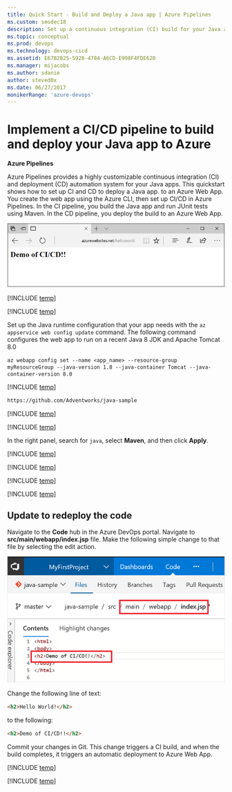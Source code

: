 ```yaml
---
title: Quick Start - Build and Deploy a Java app | Azure Pipelines
ms.custom: seodec18
description: Set up a continuous integration (CI) build for your Java app, and then a continuous deployment (CD) release to Azure using Azure Pipelines
ms.topic: conceptual
ms.prod: devops
ms.technology: devops-cicd
ms.assetid: E67B2B25-5928-4784-A6CD-E998F4FDE620
ms.manager: mijacobs
ms.author: sdanie
author: steved0x
ms.date: 06/27/2017
monikerRange: 'azure-devops'
---
```



# Implement a CI/CD pipeline to build and deploy your Java app to Azure

**Azure Pipelines**

Azure Pipelines provides a highly customizable continuous integration (CI) and deployment (CD) automation system for your 
Java apps.
This quickstart shows how to set up CI and CD to deploy
a Java app.
to an Azure Web App.
You create the web app using the Azure CLI, then set up CI/CD in Azure Pipelines.
In the CI pipeline, you build the Java app and run JUnit tests using Maven. In the CD pipeline, you deploy the build to an Azure Web App.

![java web app](_img/quick-to-azure/java-web-app.png)

[!INCLUDE [temp](../_shared/vsts-and-azure-setup.md)]

[!INCLUDE [temp](../_shared/create-azure-web-app.md)]

Set up the Java runtime configuration that your app needs with the `az appservice web config update` command. The following command configures the web app to run on a recent Java 8 JDK and Apache Tomcat 8.0

```azurecli-interactive
az webapp config set --name <app_name> --resource-group myResourceGroup --java-version 1.8 --java-container Tomcat --java-container-version 8.0
```

[!INCLUDE [temp](../_shared/import-code-1.md)]

```bash
https://github.com/Adventworks/java-sample
```

[!INCLUDE [temp](../_shared/import-code-2.md)]

[!INCLUDE [temp](../_shared/set-up-ci-1.md)]

In the right panel, search for `java`, select **Maven**, and then click **Apply**.

[!INCLUDE [temp](../_shared/set-up-ci-2.md)]

[!INCLUDE [temp](../_shared/set-up-cd-1.md)]

[!INCLUDE [temp](../_shared/set-up-cd-2.md)]

[!INCLUDE [temp](../_shared/set-up-cd-3.md)]

## Update to redeploy the code

Navigate to the **Code** hub in the Azure DevOps portal. Navigate to **src/main/webapp/index.jsp** file. Make the following simple change to that file by selecting the edit action.

![Screenshot showing update to code](_img/quick-to-azure/cicd-get-started-update-code.png)

Change the following line of text:
```html
<h2>Hello World!</h2>
```

to the following:
```html
<h2>Demo of CI/CD!!</h2>
```

Commit your changes in Git. This change triggers a CI build, and when the build completes, it triggers an automatic deployment to Azure Web App.

[!INCLUDE [temp](../_shared/browse-to-web-app.md)]

[!INCLUDE [temp](../_shared/clean-up-resources.md)]
